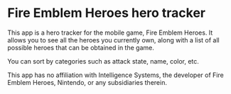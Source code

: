 # Fire Emblem Heroes hero tracker

This app is a hero tracker for the mobile game, Fire Emblem Heroes.  It allows you to see all the heroes you currently own, along with a list of all possible heroes that can be obtained in the game.

You can sort by categories such as attack state, name, color, etc.

This app has no affiliation with Intelligence Systems, the developer of Fire Emblem Heroes, Nintendo, or any subsidiaries therein.